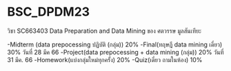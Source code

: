 # BSC_DPDM23
วิชา SC663403 Data Preparation and Data Mining ของ ศตวรรษ มูลสันเทียะ

-Midterm (data prepocessing ปฏิบัติ (กลุ่ม)) 20%
-Final(ทฤษฎี data mining เดี่ยว) 30% วันที่ 28 มีค 66
-Project(data prepocessing + data mining (กลุ่ม)) 20% วันที่ 31 มีค. 66
-Homework(แบ่งกลุ่มใหม่ทุกครั้ง) 20%
-Quiz(เดี่ยว ถามในห้อง) 10%
